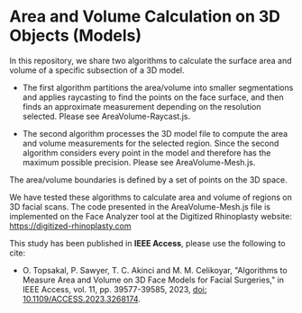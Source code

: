 # Area and Volume Calculation on 3D Objects (Models)

In this repository, we share two algorithms to calculate the surface area and volume of a specific subsection of a 3D model. 

- The first algorithm partitions the area/volume into smaller segmentations and applies raycasting to find the points on the face surface, and then finds an approximate measurement depending on the resolution selected. Please see AreaVolume-Raycast.js.

- The second algorithm processes the 3D model file to compute the area and volume measurements for the selected region. Since the second algorithm considers every point in the model and therefore has the maximum possible precision. Please see AreaVolume-Mesh.js.

The area/volume boundaries is defined by a set of points on the 3D space.

We have tested these algorithms to calculate area and volume of regions on 3D facial scans. The code presented in the AreaVolume-Mesh.js file is implemented on the Face Analyzer tool at the Digitized Rhinoplasty website: https://digitized-rhinoplasty.com


This study has been published in **IEEE Access**, please use the following to cite:
- O. Topsakal, P. Sawyer, T. C. Akinci and M. M. Celikoyar, "Algorithms to Measure Area and Volume on 3D Face Models for Facial Surgeries," in IEEE Access, vol. 11, pp. 39577-39585, 2023, [doi: 10.1109/ACCESS.2023.3268174](https://ieeexplore.ieee.org/document/10103868).

